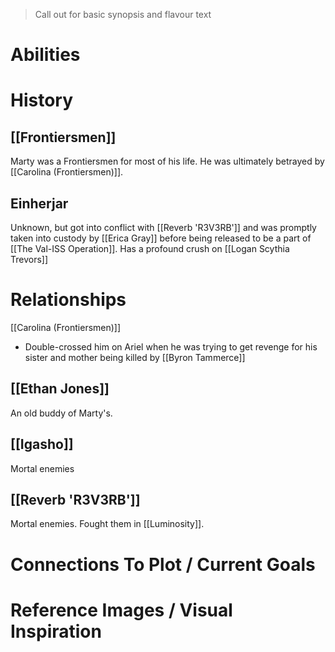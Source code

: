> Call out for basic synopsis and flavour text

# Abilities

# History
## [[Frontiersmen]]
Marty was a Frontiersmen for most of his life. He was ultimately betrayed by [[Carolina (Frontiersmen)]].

## Einherjar
Unknown, but got into conflict with [[Reverb 'R3V3RB']]  and was promptly taken into custody by [[Erica Gray]] before being released to be a part of [[The Val-ISS Operation]]. Has a profound crush on [[Logan Scythia Trevors]]

# Relationships
[[Carolina (Frontiersmen)]]
* Double-crossed him on Ariel when he was trying to get revenge for his sister and mother being killed by [[Byron Tammerce]]
## [[Ethan Jones]]
An old buddy of Marty's.
## [[Igasho]]
Mortal enemies
## [[Reverb 'R3V3RB']]
Mortal enemies. Fought them in [[Luminosity]].

# Connections To Plot / Current Goals

# Reference Images / Visual Inspiration